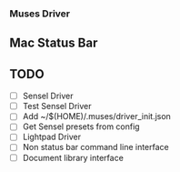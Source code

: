 ### Muses Driver

## Mac Status Bar

## TODO

- [ ] Sensel Driver
- [ ] Test Sensel Driver
- [ ] Add ~/$(HOME)/.muses/driver_init.json
- [ ] Get Sensel presets from config
- [ ] Lightpad Driver
- [ ] Non status bar command line interface
- [ ] Document library interface